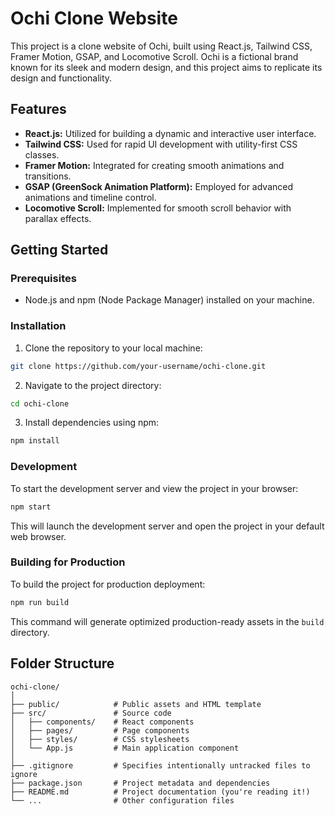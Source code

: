 # Ochi Clone Website

This project is a clone website of Ochi, built using React.js, Tailwind CSS, Framer Motion, GSAP, and Locomotive Scroll. Ochi is a fictional brand known for its sleek and modern design, and this project aims to replicate its design and functionality.

## Features

- **React.js:** Utilized for building a dynamic and interactive user interface.
- **Tailwind CSS:** Used for rapid UI development with utility-first CSS classes.
- **Framer Motion:** Integrated for creating smooth animations and transitions.
- **GSAP (GreenSock Animation Platform):** Employed for advanced animations and timeline control.
- **Locomotive Scroll:** Implemented for smooth scroll behavior with parallax effects.

## Getting Started

### Prerequisites

- Node.js and npm (Node Package Manager) installed on your machine.

### Installation

1. Clone the repository to your local machine:

```bash
git clone https://github.com/your-username/ochi-clone.git
```

2. Navigate to the project directory:

```bash
cd ochi-clone
```

3. Install dependencies using npm:

```bash
npm install
```

### Development

To start the development server and view the project in your browser:

```bash
npm start
```

This will launch the development server and open the project in your default web browser.

### Building for Production

To build the project for production deployment:

```bash
npm run build
```

This command will generate optimized production-ready assets in the `build` directory.

## Folder Structure

```
ochi-clone/
│
├── public/            # Public assets and HTML template
├── src/               # Source code
│   ├── components/    # React components
│   ├── pages/         # Page components
│   ├── styles/        # CSS stylesheets
│   └── App.js         # Main application component
│
├── .gitignore         # Specifies intentionally untracked files to ignore
├── package.json       # Project metadata and dependencies
├── README.md          # Project documentation (you're reading it!)
└── ...                # Other configuration files
```

